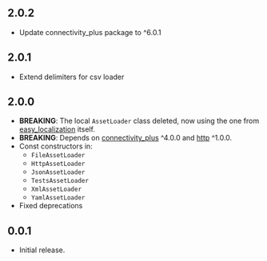 ## 2.0.2
- Update connectivity_plus package to ^6.0.1

## 2.0.1

- Extend delimiters for csv loader

## 2.0.0

- **BREAKING**: The local `AssetLoader` class deleted, now using the one from
  [easy_localization](https://pub.dev/documentation/easy_localization/latest/easy_localization/AssetLoader-class.html) itself.
- **BREAKING**: Depends on [connectivity_plus](https://pub.dev/packages/connectivity_plus) ^4.0.0
  and [http](https://pub.dev/packages/http) ^1.0.0.
- Const constructors in:
  - `FileAssetLoader`
  - `HttpAssetLoader`
  - `JsonAssetLoader`
  - `TestsAssetLoader`
  - `XmlAssetLoader`
  - `YamlAssetLoader`
- Fixed deprecations

## 0.0.1

- Initial release.
